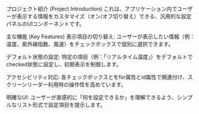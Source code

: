 プロジェクト紹介 (Project Introduction)
これは、アプリケーション内でユーザーが表示する情報をカスタマイズ（オン/オフ切り替え）できる、汎用的な設定パネルのUIコンポーネントです。

主な機能 (Key Features)
表示項目の切り替え: ユーザーが表示したい情報（例：温度、紫外線指数、風速）をチェックボックスで個別に選択できます。

デフォルト状態の設定: 特定の項目（例：「リアルタイム温度」）をデフォルトでchecked状態に設定し、初期表示を制御します。

アクセシビリティ対応: 各チェックボックスと<label>をfor属性とid属性で関連付け、スクリーンリーダー利用時の操作性を高めています。

明確なUI: ユーザーが直感的に「何を設定できるか」を理解できるよう、シンプルなリスト形式で設定項目を提示します。